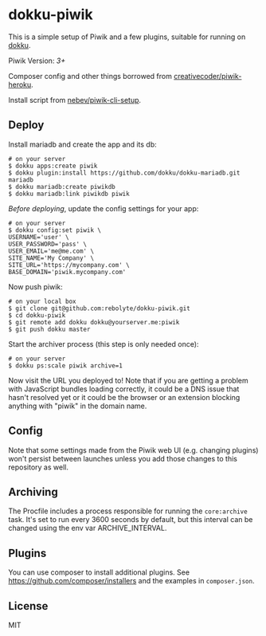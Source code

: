 # dokku-piwik

This is a simple setup of Piwik and a few plugins, suitable for running on [dokku](http://dokku.viewdocs.io/dokku/).

Piwik Version: *3+*

Composer config and other things borrowed from [creativecoder/piwik-heroku](https://github.com/creativecoder/piwik-heroku).

Install script from [nebev/piwik-cli-setup](https://github.com/nebev/piwik-cli-setup).

## Deploy

Install mariadb and create the app and its db:

```
# on your server
$ dokku apps:create piwik
$ dokku plugin:install https://github.com/dokku/dokku-mariadb.git mariadb
$ dokku mariadb:create piwikdb
$ dokku mariadb:link piwikdb piwik
```

*Before deploying*, update the config settings for your app:

```
# on your server
$ dokku config:set piwik \
USERNAME='user' \
USER_PASSWORD='pass' \
USER_EMAIL='me@me.com' \
SITE_NAME='My Company' \
SITE_URL='https://mycompany.com' \
BASE_DOMAIN='piwik.mycompany.com'
```

Now push piwik:

```
# on your local box
$ git clone git@github.com:rebolyte/dokku-piwik.git
$ cd dokku-piwik
$ git remote add dokku dokku@yourserver.me:piwik
$ git push dokku master
```

Start the archiver process (this step is only needed once):

```
# on your server
$ dokku ps:scale piwik archive=1
```

Now visit the URL you deployed to! Note that if you are getting a problem with JavaScript bundles loading correctly, it could be a DNS issue that hasn't resolved yet or it could be the browser or an extension blocking anything with "piwik" in the domain name.

## Config

Note that some settings made from the Piwik web UI (e.g. changing plugins) won't persist between launches unless you add those changes to this repository as well.

## Archiving

The Procfile includes a process responsible for running the `core:archive` task. It's set to run every 3600 seconds by default, but this interval can be changed using the env var ARCHIVE_INTERVAL.

## Plugins

You can use composer to install additional plugins. See https://github.com/composer/installers and the examples in `composer.json`.

## License

MIT
